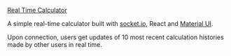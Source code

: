  [Real Time Calculator](https://realtime-socketio-calculator.herokuapp.com/)
 
A simple real-time calculator built with [socket.io](https://socket.io/docs/), React and [Material UI](https://material-ui.com/).

Upon connection, users get updates of 10 most recent calculation histories made by other users in real time.
